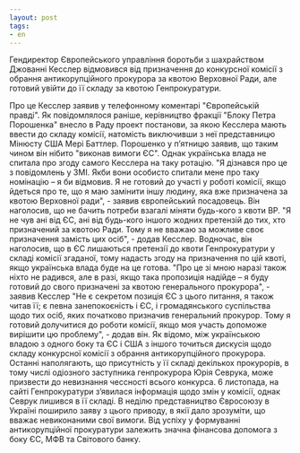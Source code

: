 ```yaml
---
layout: post
tags:
- en
---
```

Гендиректор Європейського управління боротьби з шахрайством Джованні Кесслер відмовився від призначення до конкурсної комісії з обрання антикорупційного прокурора за квотою Верховної Ради, але готовий увійти до її складу за квотою Генпрокуратури.

Про це Кесслер заявив у телефонному коментарі "Європейській правді".
Як повідомлялося раніше, керівництво фракції "Блоку Петра Порошенка" внесло в Раду проект постанови, за якою Кесслера мають ввести до складу комісії, натомість виключивши з неї представницю Мінюсту США Мері Баттлер.
Порошенко у п’ятницю заявив, що таким чином він нібито "виконав вимоги ЄС".
Однак українська влада не спитала про згоду самого Кесслера на таку ротацію.
"Я дізнався про це з повідомлень у ЗМІ. Якби вони особисто спитали мене про таку номінацію – я би відмовив. Я не готовий до участі у роботі комісії, якщо йдеться про те, що я маю замінити іншу людину, яка вже призначена за квотою Верховної ради", - заявив європейський посадовець.
Він наголосив, що не бачить потреби взагалі міняти будь-кого з квоти ВР.
"Я не чув ані від ЄС, ані від будь-кого іншого жодних претензій до тих, хто призначений за квотою Ради. Тому я не вважаю за можливе своє призначення замість цих осіб", - додав Кесслер.
Водночас, він наголосив, що в ЄС лишаються претензії до квоти Генпрокуратури у складі комісії згаданої, тому надасть згоду на призначення по цій квоті, якщо українська влада буде на це готова.
"Про це зі мною наразі також ніхто не радився, але в разі, якщо така пропозиція надійде – я буду готовий до свого призначені за квотою генерального прокурора", - заявив Кесслер
"Не є секретом позиція ЄС з цього питання, я також читав її; є певна занепокоєність і ЄС, і громадянського суспільства щодо тих осіб, яких початково призначив генеральний прокурор. Тому я готовий долучитися до роботи комісії, якщо моя участь допоможе вирішити цю проблему", - додав він.
Як відомо, між українською владою з одного боку та ЄС і США з іншого точиться дискусія щодо складу конкурсної комісії з обрання антикорупційного прокурора.
Останні наполягають, що присутність у її складі декількох прокурорів, в тому числі одіозного заступника генпрокурора Юрія Севрука, може призвести до невизнання чессності всього конкурса. 
6 листопада, на сайті Генпрокуратури з’явилася інформація щодо змін у комісії, однак Севрук лишився в її складі.
В неділю представництво Євросоюзу в Україні поширило заяву з цього приводу, в якії дало зрозуміти, що вважає невиконаними свої вимоги.
Від успіху у формуванні антикорупційної прокуратури залежить значна фінансова допомога з боку ЄС, МФВ та Світового банку.
